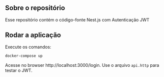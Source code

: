 
## Sobre o repositório
Esse repositório contém o código-fonte Nest.js com Autenticação JWT

## Rodar a aplicação

Execute os comandos:

```bash
docker-compose up
```

Acesse no browser http://localhost:3000/login. Use o arquivo `api.http` para testar o JWT.

